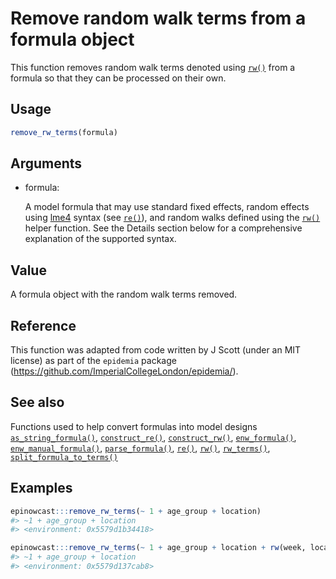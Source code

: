 # Remove random walk terms from a formula object

This function removes random walk terms denoted using
[`rw()`](https://package.epinowcast.org/dev/reference/rw.md) from a
formula so that they can be processed on their own.

## Usage

``` r
remove_rw_terms(formula)
```

## Arguments

- formula:

  A model formula that may use standard fixed effects, random effects
  using [lme4](https://rdrr.io/pkg/lme4/man/lme4-package.html) syntax
  (see [`re()`](https://package.epinowcast.org/dev/reference/re.md)),
  and random walks defined using the
  [`rw()`](https://package.epinowcast.org/dev/reference/rw.md) helper
  function. See the Details section below for a comprehensive
  explanation of the supported syntax.

## Value

A formula object with the random walk terms removed.

## Reference

This function was adapted from code written by J Scott (under an MIT
license) as part of the `epidemia` package
(https://github.com/ImperialCollegeLondon/epidemia/).

## See also

Functions used to help convert formulas into model designs
[`as_string_formula()`](https://package.epinowcast.org/dev/reference/as_string_formula.md),
[`construct_re()`](https://package.epinowcast.org/dev/reference/construct_re.md),
[`construct_rw()`](https://package.epinowcast.org/dev/reference/construct_rw.md),
[`enw_formula()`](https://package.epinowcast.org/dev/reference/enw_formula.md),
[`enw_manual_formula()`](https://package.epinowcast.org/dev/reference/enw_manual_formula.md),
[`parse_formula()`](https://package.epinowcast.org/dev/reference/parse_formula.md),
[`re()`](https://package.epinowcast.org/dev/reference/re.md),
[`rw()`](https://package.epinowcast.org/dev/reference/rw.md),
[`rw_terms()`](https://package.epinowcast.org/dev/reference/rw_terms.md),
[`split_formula_to_terms()`](https://package.epinowcast.org/dev/reference/split_formula_to_terms.md)

## Examples

``` r
epinowcast:::remove_rw_terms(~ 1 + age_group + location)
#> ~1 + age_group + location
#> <environment: 0x5579d1b34418>

epinowcast:::remove_rw_terms(~ 1 + age_group + location + rw(week, location))
#> ~1 + age_group + location
#> <environment: 0x5579d137cab8>
```
